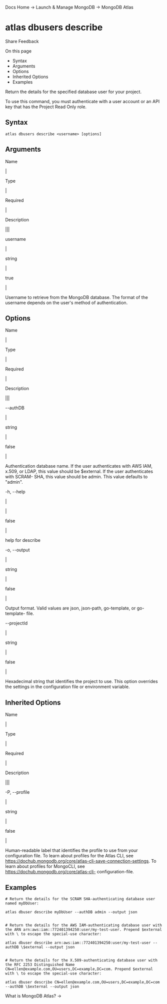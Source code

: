 Docs Home → Launch & Manage MongoDB → MongoDB Atlas

# atlas dbusers describe

Share Feedback

On this page

  * Syntax
  * Arguments
  * Options
  * Inherited Options
  * Examples

Return the details for the specified database user for your project.

To use this command, you must authenticate with a user account or an API key
that has the Project Read Only role.

## Syntax

    
    
    atlas dbusers describe <username> [options]  
      
  
## Arguments

Name

|

Type

|

Required

|

Description  
  
|||  
  
username

|

string

|

true

|

Username to retrieve from the MongoDB database. The format of the username
depends on the user's method of authentication.  
  
## Options

Name

|

Type

|

Required

|

Description  
  
|||  
  
\--authDB

|

string

|

false

|

Authentication database name. If the user authenticates with AWS IAM, x.509,
or LDAP, this value should be $external. If the user authenticates with SCRAM-
SHA, this value should be admin. This value defaults to "admin".  
  
-h, --help

|

|

false

|

help for describe  
  
-o, --output

|

string

|

false

|

Output format. Valid values are json, json-path, go-template, or go-template-
file.  
  
\--projectId

|

string

|

false

|

Hexadecimal string that identifies the project to use. This option overrides
the settings in the configuration file or environment variable.  
  
## Inherited Options

Name

|

Type

|

Required

|

Description  
  
|||  
  
-P, --profile

|

string

|

false

|

Human-readable label that identifies the profile to use from your
configuration file. To learn about profiles for the Atlas CLI, see
https://dochub.mongodb.org/core/atlas-cli-save-connection-settings. To learn
about profiles for MongoCLI, see https://dochub.mongodb.org/core/atlas-cli-
configuration-file.  
  
## Examples

    
    
    # Return the details for the SCRAM SHA-authenticating database user named myDbUser:  
      
    atlas dbuser describe myDbUser --authDB admin --output json  
      
    
    # Return the details for the AWS IAM-authenticating database user with the ARN arn:aws:iam::772401394250:user/my-test-user. Prepend $external with \ to escape the special-use character:  
      
    atlas dbuser describe arn:aws:iam::772401394250:user/my-test-user --authDB \$external --output json  
      
    
    # Return the details for the X.509-authenticating database user with the RFC 2253 Distinguished Name CN=ellen@example.com,OU=users,DC=example,DC=com. Prepend $external with \ to escape the special-use character:  
      
    atlas dbuser describe CN=ellen@example.com,OU=users,DC=example,DC=com --authDB \$external --output json  
  
What is MongoDB Atlas? →

